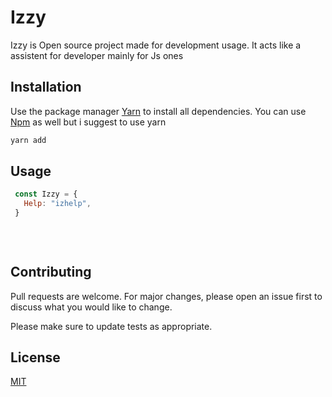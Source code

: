 # Izzy

Izzy is Open source project made for development usage. It acts like a assistent for developer mainly for Js ones

## Installation

Use the package manager [Yarn](https://yarnpkg.com/) to install all dependencies. You can use [Npm](https://www.npmjs.com/) as well but i suggest to use yarn

```bash
yarn add 
```

## Usage 

```javascript
 const Izzy = {
   Help: "izhelp",
 }
     
          
      
```

## Contributing
Pull requests are welcome. For major changes, please open an issue first to discuss what you would like to change.

Please make sure to update tests as appropriate.

## License
[MIT](https://choosealicense.com/licenses/mit/)